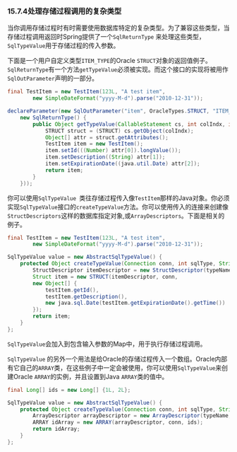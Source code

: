 ### 15.7.4**处理存储过程调用的复杂类型**

当你调用存储过程时有时需要使用数据库特定的复杂类型。为了兼容这些类型，当存储过程调用返回时Spring提供了一个`SqlReturnType` 来处理这些类型，`SqlTypeValue`用于存储过程的传入参数。

下面是一个用户自定义类型`ITEM_TYPE`的Oracle `STRUCT`对象的返回值例子。`SqlReturnType`有一个方法`getTypeValue`必须被实现。而这个接口的实现将被用作`SqlOutParameter`声明的一部分。

```java
final TestItem = new TestItem(123L, "A test item",
        new SimpleDateFormat("yyyy-M-d").parse("2010-12-31"));

declareParameter(new SqlOutParameter("item", OracleTypes.STRUCT, "ITEM_TYPE",
    new SqlReturnType() {
        public Object getTypeValue(CallableStatement cs, int colIndx, int sqlType, String typeName) throws SQLException {
            STRUCT struct = (STRUCT) cs.getObject(colIndx);
            Object[] attr = struct.getAttributes();
            TestItem item = new TestItem();
            item.setId(((Number) attr[0]).longValue());
            item.setDescription((String) attr[1]);
            item.setExpirationDate((java.util.Date) attr[2]);
            return item;
        }
    }));
```

你可以使用`SqlTypeValue `类往存储过程传入像`TestItem`那样的Java对象。你必须实现`SqlTypeValue`接口的`createTypeValue`方法。你可以使用传入的连接来创建像`StructDescriptors`这样的数据库指定对象,或`ArrayDescriptors`。下面是相关的例子。

```java
final TestItem = new TestItem(123L, "A test item",
        new SimpleDateFormat("yyyy-M-d").parse("2010-12-31"));

SqlTypeValue value = new AbstractSqlTypeValue() {
    protected Object createTypeValue(Connection conn, int sqlType, String typeName) throws SQLException {
        StructDescriptor itemDescriptor = new StructDescriptor(typeName, conn);
        Struct item = new STRUCT(itemDescriptor, conn,
        new Object[] {
            testItem.getId(),
            testItem.getDescription(),
            new java.sql.Date(testItem.getExpirationDate().getTime())
        });
        return item;
    }
};
```

`SqlTypeValue`会加入到包含输入参数的Map中，用于执行存储过程调用。

`SqlTypeValue` 的另外一个用法是给Oracle的存储过程传入一个数组。Oracle内部有它自己的`ARRAY`类，在这些例子中一定会被使用，你可以使用`SqlTypeValue`来创建Oracle `ARRAY`的实例，并且设置到Java `ARRAY`类的值中。

```java
final Long[] ids = new Long[] {1L, 2L};

SqlTypeValue value = new AbstractSqlTypeValue() {
    protected Object createTypeValue(Connection conn, int sqlType, String typeName) throws SQLException {
        ArrayDescriptor arrayDescriptor = new ArrayDescriptor(typeName, conn);
        ARRAY idArray = new ARRAY(arrayDescriptor, conn, ids);
        return idArray;
    }
};
```



